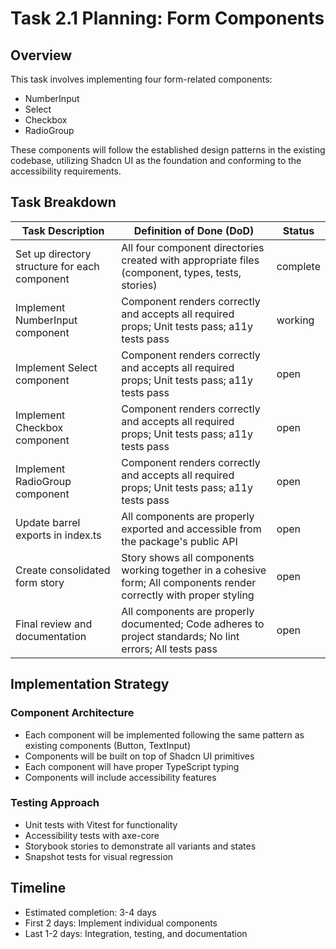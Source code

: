 # Task 2.1 Planning: Form Components

## Overview

This task involves implementing four form-related components:

- NumberInput
- Select
- Checkbox
- RadioGroup

These components will follow the established design patterns in the existing codebase, utilizing Shadcn UI as the foundation and conforming to the accessibility requirements.

## Task Breakdown

| Task Description                              | Definition of Done (DoD)                                                                                            | Status   |
| --------------------------------------------- | ------------------------------------------------------------------------------------------------------------------- | -------- |
| Set up directory structure for each component | All four component directories created with appropriate files (component, types, tests, stories)                    | complete |
| Implement NumberInput component               | Component renders correctly and accepts all required props; Unit tests pass; a11y tests pass                        | working  |
| Implement Select component                    | Component renders correctly and accepts all required props; Unit tests pass; a11y tests pass                        | open     |
| Implement Checkbox component                  | Component renders correctly and accepts all required props; Unit tests pass; a11y tests pass                        | open     |
| Implement RadioGroup component                | Component renders correctly and accepts all required props; Unit tests pass; a11y tests pass                        | open     |
| Update barrel exports in index.ts             | All components are properly exported and accessible from the package's public API                                   | open     |
| Create consolidated form story                | Story shows all components working together in a cohesive form; All components render correctly with proper styling | open     |
| Final review and documentation                | All components are properly documented; Code adheres to project standards; No lint errors; All tests pass           | open     |

## Implementation Strategy

### Component Architecture

- Each component will be implemented following the same pattern as existing components (Button, TextInput)
- Components will be built on top of Shadcn UI primitives
- Each component will have proper TypeScript typing
- Components will include accessibility features

### Testing Approach

- Unit tests with Vitest for functionality
- Accessibility tests with axe-core
- Storybook stories to demonstrate all variants and states
- Snapshot tests for visual regression

## Timeline

- Estimated completion: 3-4 days
- First 2 days: Implement individual components
- Last 1-2 days: Integration, testing, and documentation
